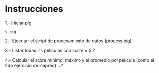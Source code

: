 # Instrucciones

1.- Iniciar pig
```
$ pig
```

2.- Ejecutar el script de procesamiento de datos (process.pig)

3.- Listar todas las películas con score = 5 ?

4.- Calcular el score mínimo, máximo y el promedio por película (como el 2do ejercicio de mapred) ...?

